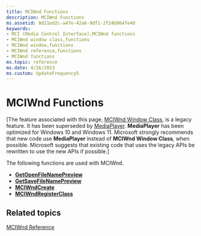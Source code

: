 ```yaml
---
title: MCIWnd Functions
description: MCIWnd Functions
ms.assetid: 8d21ed2c-a47e-42a6-9df1-2f24b064fe40
keywords:
- MCI (Media Control Interface),MCIWnd functions
- MCIWnd window class,functions
- MCIWnd window,functions
- MCIWnd reference,functions
- MCIWnd functions
ms.topic: reference
ms.date: 4/26/2023
ms.custom: UpdateFrequency5
---
```


# MCIWnd Functions

\[The feature associated with this page, [MCIWnd Window Class](/windows/win32/multimedia/mciwnd-window-class), is a legacy feature. It has been superseded by [MediaPlayer](/uwp/api/Windows.Media.Playback.MediaPlayer). **MediaPlayer** has been optimized for Windows 10 and Windows 11. Microsoft strongly recommends that new code use **MediaPlayer** instead of **MCIWnd Window Class**, when possible. Microsoft suggests that existing code that uses the legacy APIs be rewritten to use the new APIs if possible.\]

The following functions are used with MCIWnd.

-   [**GetOpenFileNamePreview**](/windows/desktop/api/Vfw/nf-vfw-getopenfilenamepreviewa)
-   [**GetSaveFileNamePreview**](/windows/desktop/api/Vfw/nf-vfw-getsavefilenamepreviewa)
-   [**MCIWndCreate**](/windows/desktop/api/Vfw/nf-vfw-mciwndcreatea)
-   [**MCIWndRegisterClass**](/windows/desktop/api/Vfw/nf-vfw-mciwndregisterclass)

## Related topics

<dl> <dt>

[MCIWnd Reference](mciwnd-reference.md)
</dt> </dl>

 

 




